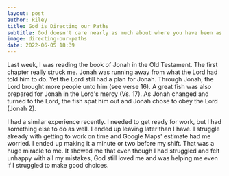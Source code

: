 ```yaml
---
layout: post
author: Riley
title: God is Directing our Paths
subtitle: God doesn't care nearly as much about where you have been as He does about where you are and, with His help, where you are willing to go. - Jeffery R Holland
image: directing-our-paths
date: 2022-06-05 18:39
---
```

Last week, I was reading the book of Jonah in the Old Testament. The first chapter really struck me. Jonah was running away from what the Lord had told him to do. Yet the Lord still had a plan for Jonah. Through Jonah, the Lord brought more people unto him (see verse 16). A great fish was also prepared for Jonah in the Lord's mercy (Vs. 17). As Jonah changed and turned to the Lord, the fish spat him out and Jonah chose to obey the Lord (Jonah 2).

I had a similar experience recently. I needed to get ready for work, but I had something else to do as well. I ended up leaving later than I have. I struggle already with getting to work on time and Google Maps' estimate had me worried. I ended up making it a minute or two before my shift. That was a huge miracle to me. It showed me that even though I had struggled and felt unhappy with all my mistakes, God still loved me and was helping me even if I struggled to make good choices.
